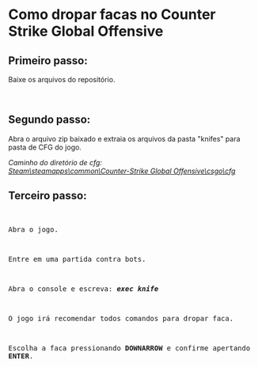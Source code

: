 <h1>Como dropar facas no Counter Strike Global Offensive</h1>

<h2><b>Primeiro passo:</b></h2>
<p>
Baixe os arquivos do repositório.
</p>

<br>

<h2><b>Segundo passo:</b></h2>
<p>
Abra o arquivo zip baixado e extraia os arquivos da pasta "knifes" para pasta de CFG do jogo.

<i>Caminho do diretório de cfg:
<br>
<u>Steam\steamapps\common\Counter-Strike Global Offensive\csgo\cfg</u></i>
</p>

<h2><b>Terceiro passo:</b></h2>
<pre>

Abra o jogo.

Entre em uma partida contra bots.

Abra o console e escreva:
<b><i>exec knife</i></b>

O jogo irá recomendar todos comandos para dropar faca.

Escolha a faca pressionando <b>DOWNARROW</b> e confirme apertando <b>ENTER</b>.
</pre>